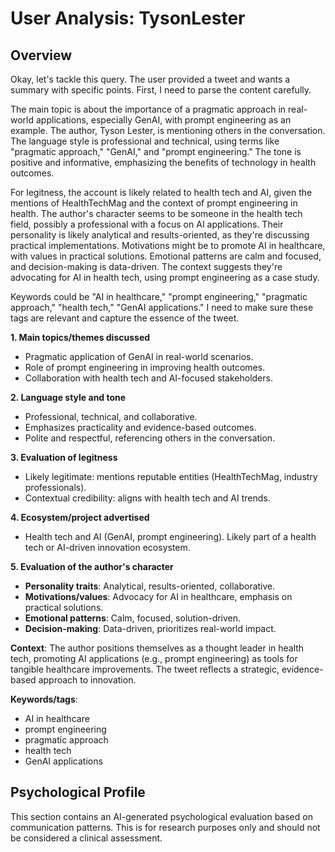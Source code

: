 # User Analysis: TysonLester

## Overview

<think>
Okay, let's tackle this query. The user provided a tweet and wants a summary with specific points. First, I need to parse the content carefully.

The main topic is about the importance of a pragmatic approach in real-world applications, especially GenAI, with prompt engineering as an example. The author, Tyson Lester, is mentioning others in the conversation. The language style is professional and technical, using terms like "pragmatic approach," "GenAI," and "prompt engineering." The tone is positive and informative, emphasizing the benefits of technology in health outcomes.

For legitness, the account is likely related to health tech and AI, given the mentions of HealthTechMag and the context of prompt engineering in health. The author's character seems to be someone in the health tech field, possibly a professional with a focus on AI applications. Their personality is likely analytical and results-oriented, as they're discussing practical implementations. Motivations might be to promote AI in healthcare, with values in practical solutions. Emotional patterns are calm and focused, and decision-making is data-driven. The context suggests they're advocating for AI in health tech, using prompt engineering as a case study.

Keywords could be "AI in healthcare," "prompt engineering," "pragmatic approach," "health tech," "GenAI applications." I need to make sure these tags are relevant and capture the essence of the tweet.
</think>

**1. Main topics/themes discussed**  
- Pragmatic application of GenAI in real-world scenarios.  
- Role of prompt engineering in improving health outcomes.  
- Collaboration with health tech and AI-focused stakeholders.  

**2. Language style and tone**  
- Professional, technical, and collaborative.  
- Emphasizes practicality and evidence-based outcomes.  
- Polite and respectful, referencing others in the conversation.  

**3. Evaluation of legitness**  
- Likely legitimate: mentions reputable entities (HealthTechMag, industry professionals).  
- Contextual credibility: aligns with health tech and AI trends.  

**4. Ecosystem/project advertised**  
- Health tech and AI (GenAI, prompt engineering). Likely part of a health tech or AI-driven innovation ecosystem.  

**5. Evaluation of the author's character**  
- **Personality traits**: Analytical, results-oriented, collaborative.  
- **Motivations/values**: Advocacy for AI in healthcare, emphasis on practical solutions.  
- **Emotional patterns**: Calm, focused, solution-driven.  
- **Decision-making**: Data-driven, prioritizes real-world impact.  

**Context**: The author positions themselves as a thought leader in health tech, promoting AI applications (e.g., prompt engineering) as tools for tangible healthcare improvements. The tweet reflects a strategic, evidence-based approach to innovation.  

**Keywords/tags**:  
- AI in healthcare  
- prompt engineering  
- pragmatic approach  
- health tech  
- GenAI applications

## Psychological Profile

This section contains an AI-generated psychological evaluation based on communication patterns. This is for research purposes only and should not be considered a clinical assessment.